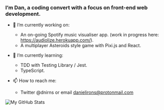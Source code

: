 ### I’m Dan, a coding convert with a focus on front-end web development.

- 🔭 I’m currently working on:
	- An on-going Spotify music visualiser app. (work in progress here: https://audiolize.herokuapp.com/).
	- A multiplayer Asteroids style game with Pixi.js and React.
	
- 🌱 I’m currently learning: 

	- TDD with Testing Library / Jest.
	- TypeScript.

- 📫 How to reach me:

	- Twitter @dnirns or email danielirons@protonmail.com

![My GitHub Stats](https://github-readme-stats.vercel.app/api?username=dnirns&show_icons=true&theme=nord&count_private=true)

